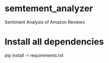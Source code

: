 # semtement_analyzer
Sentiment Analysis of Amazon Reviews

# Install all dependencies
pip install -r requirements.txt